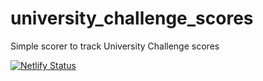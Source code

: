# university_challenge_scores
Simple scorer to track University Challenge scores

[![Netlify Status](https://api.netlify.com/api/v1/badges/97135fc2-4a7a-4917-90c5-bf9dd0fbf87c/deploy-status)](https://app.netlify.com/sites/awesome-pike-f24de4/deploys)
